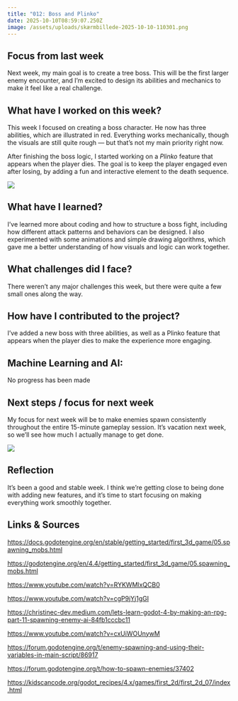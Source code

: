 ```yaml
---
title: "012: Boss and Plinko"
date: 2025-10-10T08:59:07.250Z
image: /assets/uploads/skærmbillede-2025-10-10-110301.png
---
```

## Focus from last week

Next week, my main goal is to create a tree boss. This will be the first larger enemy encounter, and I’m excited to design its abilities and mechanics to make it feel like a real challenge.

## What have I worked on this week?[](https://portfolionbjerre.netlify.app/006-feedback-from-po-astar-algorithm-and-procedural-generated-maps/#what-have-i-worked-on-this-week "Permalink")

<!--StartFragment-->

This week I focused on creating a boss character. He now has three abilities, which are illustrated in red. Everything works mechanically, though the visuals are still quite rough — but that’s not my main priority right now.

After finishing the boss logic, I started working on a *Plinko* feature that appears when the player dies. The goal is to keep the player engaged even after losing, by adding a fun and interactive element to the death sequence.

<!--EndFragment-->

![](/assets/uploads/skærmbillede-2025-10-10-110326.png)

## What have I learned?[](https://portfolionbjerre.netlify.app/006-feedback-from-po-astar-algorithm-and-procedural-generated-maps/#what-have-i-learned "Permalink")

I’ve learned more about coding and how to structure a boss fight, including how different attack patterns and behaviors can be designed. I also experimented with some animations and simple drawing algorithms, which gave me a better understanding of how visuals and logic can work together.

## What challenges did I face?[](https://portfolionbjerre.netlify.app/006-feedback-from-po-astar-algorithm-and-procedural-generated-maps/#what-challenges-did-i-face "Permalink")

There weren’t any major challenges this week, but there were quite a few small ones along the way.

## How have I contributed to the project?[](https://portfolionbjerre.netlify.app/006-feedback-from-po-astar-algorithm-and-procedural-generated-maps/#how-have-i-contributed-to-the-project "Permalink")

I’ve added a new boss with three abilities, as well as a Plinko feature that appears when the player dies to make the experience more engaging.

## Machine Learning and AI:[](https://portfolionbjerre.netlify.app/006-feedback-from-po-astar-algorithm-and-procedural-generated-maps/#machine-learning-and-ai "Permalink")

No progress has been made

## Next steps / focus for next week[](https://portfolionbjerre.netlify.app/006-feedback-from-po-astar-algorithm-and-procedural-generated-maps/#next-steps--focus-for-next-week "Permalink")

My focus for next week will be to make enemies spawn consistently throughout the entire 15-minute gameplay session. It’s vacation next week, so we’ll see how much I actually manage to get done.

![](/assets/uploads/skærmbillede-2025-10-10-110301.png)

## Reflection[](https://portfolionbjerre.netlify.app/006-feedback-from-po-astar-algorithm-and-procedural-generated-maps/#reflection "Permalink")

It’s been a good and stable week. I think we’re getting close to being done with adding new features, and it’s time to start focusing on making everything work smoothly together.

## Links & Sources

https://docs.godotengine.org/en/stable/getting_started/first_3d_game/05.spawning_mobs.html


https://godotengine.org/en/4.4/getting_started/first_3d_game/05.spawning_mobs.html


https://www.youtube.com/watch?v=RYKWMlxQCB0


https://www.youtube.com/watch?v=cgP9jYj1gGI


https://christinec-dev.medium.com/lets-learn-godot-4-by-making-an-rpg-part-11-spawning-enemy-ai-84fb1cccbc11


https://www.youtube.com/watch?v=cxUiWOUnywM


https://forum.godotengine.org/t/enemy-spawning-and-using-their-variables-in-main-script/86917


https://forum.godotengine.org/t/how-to-spawn-enemies/37402


https://kidscancode.org/godot_recipes/4.x/games/first_2d/first_2d_07/index.html